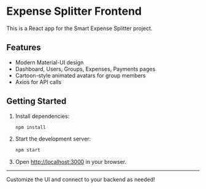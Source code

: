 # Expense Splitter Frontend

This is a React app for the Smart Expense Splitter project.

## Features
- Modern Material-UI design
- Dashboard, Users, Groups, Expenses, Payments pages
- Cartoon-style animated avatars for group members
- Axios for API calls

## Getting Started

1. Install dependencies:
   ```bash
   npm install
   ```
2. Start the development server:
   ```bash
   npm start
   ```
3. Open [http://localhost:3000](http://localhost:3000) in your browser.

---
Customize the UI and connect to your backend as needed!
